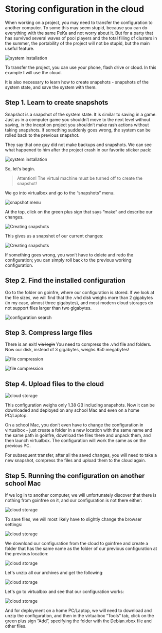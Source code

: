 # Storing configuration in the cloud

When working on a project, you may need to transfer the configuration to another computer. To some this may seem stupid, because you can do everything with the same PeKa and not worry about it. But for a party that has survived several waves of pool players and the total filling of clusters in the summer, the portability of the project will not be stupid, but the main useful feature.

![system installation](media/stickers/foundation.png)

To transfer the project, you can use your phone, flash drive or cloud. In this example I will use the cloud.

It is also necessary to learn how to create snapshots - snapshots of the system state, and save the system with them.

## Step 1. Learn to create snapshots

Snapshot is a snapshot of the system state. It is similar to saving in a game. Just as in a computer game you shouldn’t move to the next level without saving, in the inception project you shouldn’t make rash actions without taking snapshots. If something suddenly goes wrong, the system can be rolled back to the previous snapshot.

They say that one guy did not make backups and snapshots. We can see what happened to him after the project crash in our favorite sticker pack:

![system installation](media/stickers/be_sorry.png)

So, let's begin.

> Attention! The virtual machine must be turned off to create the snapshot!

We go into virtualbox and go to the “snapshots” menu.

![snapshot menu](media/saving_snapshots/step_0.png)

At the top, click on the green plus sign that says “make” and describe our changes.

![Creating snapshots](media/saving_snapshots/step_1.png)

This gives us a snapshot of our current changes:

![Creating snapshots](media/saving_snapshots/step_2.png)

If something goes wrong, you won’t have to delete and redo the configuration; you can simply roll back to the previous working configuration.

## Step 2. Find the installed configuration

Go to the folder on goinfre, where our configuration is stored. If we look at the file sizes, we will find that the .vhd disk weighs more than 2 gigabytes (in my case, almost three gigabytes), and most modern cloud storages do not support files larger than two gigabytes.

![configuration search](media/configuration_storage/step_0.png)

## Step 3. Compress large files

There is an exit! ~~via login~~ You need to compress the .vhd file and folders. Now our disk, instead of 3 gigabytes, weighs 950 megabytes!

![file compression](media/configuration_storage/step_1.png)

![file compression](media/configuration_storage/step_2.png)

## Step 4. Upload files to the cloud

![cloud storage](media/configuration_storage/step_3.png)

This configuration weighs only 1.38 GB including snapshots. Now it can be downloaded and deployed on any school Mac and even on a home PC/Laptop.

On a school Mac, you don’t even have to change the configuration in virtualbox - just create a folder in a new location with the same name and the same path in goinfre, download the files there and unpack them, and then launch virtualbox. The configuration will work the same as on the previous PC.

For subsequent transfer, after all the saved changes, you will need to take a new snapshot, compress the files and upload them to the cloud again.

## Step 5. Running the configuration on another school Mac

If we log in to another computer, we will unfortunately discover that there is nothing from goinfree on it, and our configuration is not there either:

![cloud storage](media/configuration_storage/step_4.png)

To save files, we will most likely have to slightly change the browser settings:

![cloud storage](media/configuration_storage/step_5.png)

We download our configuration from the cloud to goinfree and create a folder that has the same name as the folder of our previous configuration at the previous location:

![cloud storage](media/configuration_storage/step_6.png)

Let's unzip all our archives and get the following:

![cloud storage](media/configuration_storage/step_7.png)

Let's go to virtualbox and see that our configuration works:

![cloud storage](media/configuration_storage/step_8.png)

And for deployment on a home PC/Laptop, we will need to download and unzip the configuration, and then in the virtualbox “Tools” tab, click on the green plus sign “Add”, specifying the folder with the Debian.vbox file and other files.



